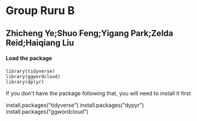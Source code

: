 # Group Ruru B 

## Zhicheng Ye;Shuo Feng;Yigang Park;Zelda Reid;Haiqiang Liu

#### Load the package

```
library(tidyverse)
library(ggwordcloud)
library(dplyr)
```

If you don't have the package following that, you will need to install it first

install.packages("tidyverse")
install.packages("dypyr")
install.packages("ggwordcloud")





